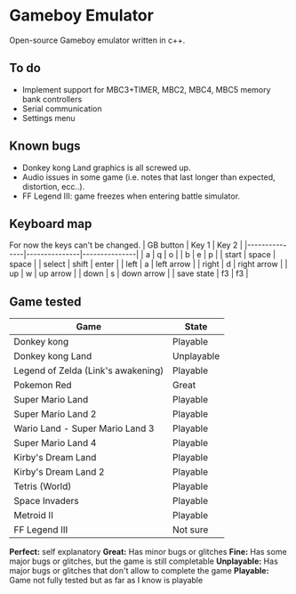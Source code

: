 # Gameboy Emulator
Open-source Gameboy emulator written in c++. 


## To do
- Implement support for MBC3+TIMER, MBC2, MBC4, MBC5 memory bank controllers
- Serial communication
- Settings menu

## Known bugs
- Donkey kong Land graphics is all screwed up.
- Audio issues in some game (i.e. notes that last longer than expected, distortion, ecc..).
- FF Legend III: game freezes when entering battle simulator.


## Keyboard map
For now the keys can't be changed.
| GB button 	| Key 1 		| Key 2 		|
|---------------|---------------|---------------|
| a 			| q 			| o 			|
| b 			| e 			| p 			|
| start 		| space 		| space			|
| select		| shift 		| enter 		|
| left 			| a 			| left arrow 	|
| right 		| d 			| right arrow 	|
| up			| w 			| up arrow		|
| down 			| s 			| down arrow	|
| save state 	| f3 			| f3 			|


## Game tested
| Game 									| State 		|
|---------------------------------------|---------------|
| Donkey kong 							| Playable 		|
| Donkey kong Land 						| Unplayable	|
| Legend of Zelda (Link's awakening)	| Playable		|
| Pokemon Red							| Great			|
| Super Mario Land						| Playable		|
| Super Mario Land 2					| Playable		|
| Wario Land - Super Mario Land 3 		| Playable		|
| Super Mario Land 4 					| Playable		|
| Kirby's Dream Land					| Playable		|
| Kirby's Dream Land 2 					| Playable		|
| Tetris (World)						| Playable		|
| Space Invaders						| Playable		|
| Metroid II 							| Playable		|
| FF Legend III							| Not sure		|

**Perfect:** self explanatory
**Great:** Has minor bugs or glitches
**Fine:** Has some major bugs or glitches, but the game is still completable
**Unplayable:** Has major bugs or glitches that don't allow to complete the game
**Playable:** Game not fully tested but as far as I know is playable
